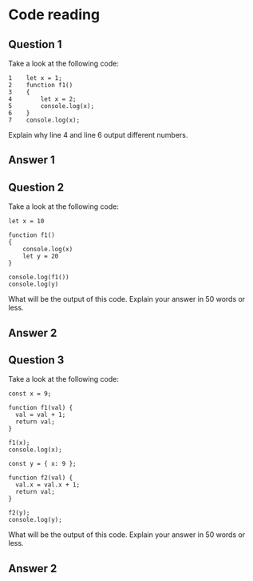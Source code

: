 # Code reading

## Question 1

Take a look at the following code:

```
1    let x = 1;
2    function f1()
3    {
4        let x = 2;
5        console.log(x);
6    }
7    console.log(x);
```

Explain why line 4 and line 6 output different numbers.
## Answer 1
<!-- They are in different scopes. The 1st x variable is initialized inside the global scope and the 2nd x variable is initialized inside the local scope of the f1 function-->
## Question 2

Take a look at the following code:

```
let x = 10

function f1()
{
    console.log(x)
    let y = 20
}

console.log(f1())
console.log(y)
```

What will be the output of this code. Explain your answer in 50 words or less.
## Answer 2
<!-- The 1st console.log will output 10 and the 2nd console.log will complain that variable y is not defined.  This is because the variable y is initialized as a local variable therefore is not accessible from the global scope. -->

## Question 3

Take a look at the following code:

```
const x = 9;

function f1(val) {
  val = val + 1;
  return val;
}

f1(x);
console.log(x);

const y = { x: 9 };

function f2(val) {
  val.x = val.x + 1;
  return val;
}

f2(y);
console.log(y);
```

What will be the output of this code. Explain your answer in 50 words or less.
## Answer 2
<!-- The variable x's value is a number therefore gets passed by value to the function f1. So, the output of the console.log is still 9.  However, in the 2nd example we are passing an object to the function f2.  Objects are passed by copy of reference so the operation applied affects the original object. x is now 10 -->
